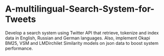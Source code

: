 # A-multilingual-Search-System-for-Tweets
Develop a search system using Twitter API that retrieve, tokenize and index data in English, Russian and German languages. Also,  implement Okapi BM25, VSM and LMDirchilet Similarity models on json data to boost system performance.
